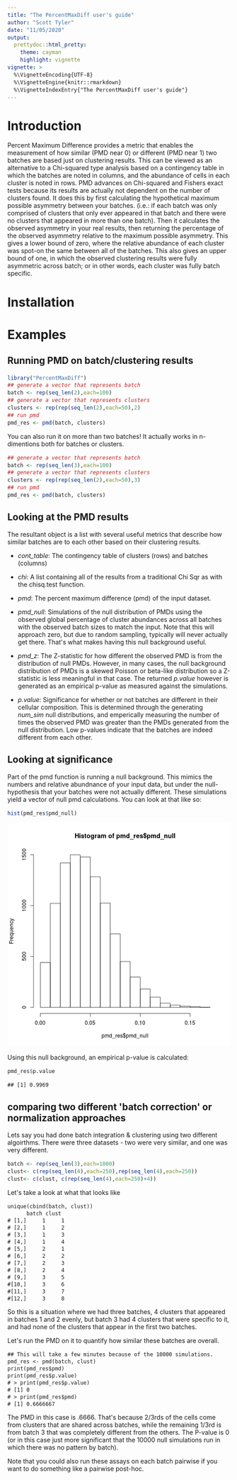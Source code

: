 ```yaml
---
title: "The PercentMaxDiff user's guide"
author: "Scott Tyler"
date: "11/05/2020"
output: 
  prettydoc::html_pretty:
    theme: cayman
    highlight: vignette
vignette: >
  %\VignetteEncoding{UTF-8}
  %\VignetteEngine{knitr::rmarkdown}
  %\VignetteIndexEntry{"The PercentMaxDiff user's guide"}
---
```




# Introduction

Percent Maximum Difference provides a metric that enables the measurement of how similar (PMD near 0) or different (PMD near 1) two batches are based just on clustering results. This can be viewed as an alternative to a Chi-squared type analysis based on a contingency table in which the batches are noted in columns, and the abundance of cells in each cluster is noted in rows. PMD advances on Chi-squared and Fishers exact tests because its results are actually not dependent on the number of clusters found. It does this by first calculating the hypothetical maximum possible asymmetry between your batches. (i.e.: if each batch was only comprised of clusters that only ever appeared in that batch and there were no clusters that appeared in more than one batch). Then it calculates the observed asymmetry in your real results, then returning the percentage of the observed asymmetry relative to the maximum possible asymmetry. This gives a lower bound of zero, where the relative abundance of each cluster was spot-on the same between all of the batches. This also gives an upper bound of one, in which the observed clustering results were fully asymmetric across batch; or in other words, each cluster was fully batch specific.


# Installation



# Examples
## Running PMD on batch/clustering results


```r
library("PercentMaxDiff")
## generate a vector that represents batch
batch <- rep(seq_len(2),each=100)
## generate a vector that represents clusters
clusters <- rep(rep(seq_len(2),each=50),2)
## run pmd
pmd_res <- pmd(batch, clusters)
```

You can also run it on more than two batches! It actually works in n-dimentions both for batches or clusters.


```r
## generate a vector that represents batch
batch <- rep(seq_len(3),each=100)
## generate a vector that represents clusters
clusters <- rep(rep(seq_len(2),each=50),3)
## run pmd
pmd_res <- pmd(batch, clusters)
```

## Looking at the PMD results

The resultant object is a list with several useful metrics that describe how similar batches are to each other based on their clustering results.

* *cont_table*: The contingency table of clusters (rows) and batches (columns)

* *chi*: A list containing all of the results from a traditional Chi Sqr as with the chisq.test function.

*  *pmd*: The percent maximum difference (pmd) of the input dataset.

*  *pmd_null*: Simulations of the null distribution of PMDs using the observed global percentage of cluster abundances across all batches with the observed batch sizes to match the input. Note that this will approach zero, but due to random sampling, typically will never actually get there. That's what makes having this null background useful.

* *pmd_z*: The Z-statistic for how different the observed PMD is from the distribution of null PMDs. However, in many cases, the null background distribution of PMDs is a skewed Poisson or beta-like distribution so a Z-statistic is less meaningful in that case. The returned *p.value* however is generated as an empirical p-value as measured against the simulations.

* *p.value*: Significance for whether or not batches are different in their cellular composition. This is determined through the generating *num_sim* null distributions, and emperically measuring the number of times the observed PMD was greater than the PMDs generated from the null distribution. Low p-values indicate that the batches are indeed different from each other.


## Looking at significance

Part of the pmd function is running a null background. This mimics the numbers and relative abundnance of your input data, but under the null-hypothesis that your batches were not actually different. These simulations yield a vector of null pmd calculations. You can look at that like so:


```r
hist(pmd_res$pmd_null)
```

![plot of chunk hist_of_null](figure/hist_of_null-1.png)

Using this null background, an empirical p-value is calculated:



```r
pmd_res$p.value
```

```
## [1] 0.9969
```

## comparing two different 'batch correction' or normalization approaches

Lets say you had done batch integration & clustering using two different algoirthms. There were three datasets - two were very similar, and one was very different. 



```r
batch <- rep(seq_len(3),each=1000)
clust<- c(rep(seq_len(4),each=250),rep(seq_len(4),each=250))
clust<- c(clust, c(rep(seq_len(4),each=250)+4))
```

Let's take a look at what that looks like

```
unique(cbind(batch, clust))
      batch clust
# [1,]     1     1
# [2,]     1     2
# [3,]     1     3
# [4,]     1     4
# [5,]     2     1
# [6,]     2     2
# [7,]     2     3
# [8,]     2     4
# [9,]     3     5
#[10,]     3     6
#[11,]     3     7
#[12,]     3     8

```

So this is a situation where we had three batches, 4 clusters that appeared in batches 1 and 2 evenly, but batch 3 had 4 clusters that were specific to it, and had none of the clusters that appear in the first two batches.

Let's run the PMD on it to quantify how similar these batches are overall.

```
## This will take a few minutes because of the 10000 simulations.
pmd_res <- pmd(batch, clust)
print(pmd_res$pmd)
print(pmd_res$p.value)
# > print(pmd_res$p.value)
# [1] 0
# > print(pmd_res$pmd)
# [1] 0.6666667
```

The PMD in this case is .6666. That's because 2/3rds of the cells come from clusters that are shared across batches, while the remaining 1/3rd is from batch 3 that was completely different from the others. The P-value is 0 (or in this case just more significant that the 10000 null simulations run in which there was no pattern by batch). 

Note that you could also run these assays on each batch pairwise if you want to do something like a pairwise post-hoc.



